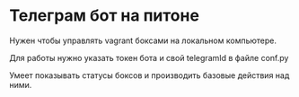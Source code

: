 Телеграм бот на питоне
=============================

Нужен чтобы управлять vagrant боксами на локальном компьютере.

Для работы нужно указать токен бота и свой telegramId в файле conf.py

Умеет показывать статусы боксов и производить базовые действия над ними.